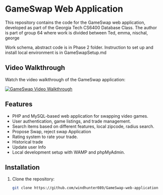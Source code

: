 # GameSwap Web Application

This repository contains the code for the GameSwap web application, developed as part of the Georgia Tech CS6400 Database Class.
The author is part of group 64 where work is divided between Ted, emma, nischal, george

Work schema, abstract code is in Phase 2 folder.
Instruction to set up and install local environment is in GameSwapSetup.md

## Video Walkthrough

Watch the video walkthrough of the GameSwap application:

[![GameSwap Video Walkthrough](https://img.youtube.com/vi/YOUR_VIDEO_ID/0.jpg)](https://www.youtube.com/watch?v=nJsCsdW8o4Y)

## Features
- PHP and MySQL-based web application for swapping video games.
- User authentication, game listings, and trade management.
- Search items based on different features, local zipcode, radius search.
- Propose Swap, reject swap Application
- Rating system to rate your trade.
- Historical trade
- Update user Info
- Local development setup with WAMP and phpMyAdmin.

## Installation
1. Clone the repository:
   ```sh
   git clone https://github.com/windhunter089/GameSwap-web-application.git